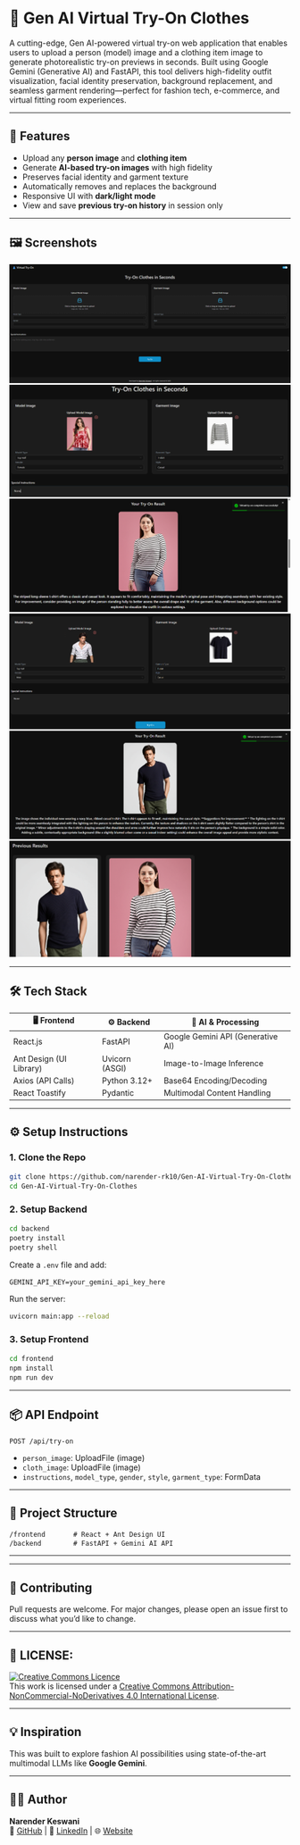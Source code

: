 # 👗 Gen AI Virtual Try-On Clothes

A cutting-edge, Gen AI-powered virtual try-on web application that enables users to upload a person (model) image and a clothing item image to generate photorealistic try-on previews in seconds. Built using Google Gemini (Generative AI) and FastAPI, this tool delivers high-fidelity outfit visualization, facial identity preservation, background replacement, and seamless garment rendering—perfect for fashion tech, e-commerce, and virtual fitting room experiences.

---

## 🚀 Features

- Upload any **person image** and **clothing item**
- Generate **AI-based try-on images** with high fidelity
- Preserves facial identity and garment texture
- Automatically removes and replaces the background
- Responsive UI with **dark/light mode**
- View and save **previous try-on history** in session only

---

## 🖼️ Screenshots

![Screenshots](./screenshots/s1.png)
![Screenshots](./screenshots/s2.png)
![Screenshots](./screenshots/s3.png)
![Screenshots](./screenshots/s4.png)
![Screenshots](./screenshots/s5.png)
![Screenshots](./screenshots/s6.png)

---

## 🛠️ Tech Stack

| 🖥️ Frontend           | ⚙️ Backend       | 🤖 AI & Processing       |
|------------------------|------------------|--------------------------|
| React.js               | FastAPI          | Google Gemini API (Generative AI) |
| Ant Design (UI Library)| Uvicorn (ASGI)   | Image-to-Image Inference |
| Axios (API Calls)      | Python 3.12+     | Base64 Encoding/Decoding |
| React Toastify         | Pydantic         | Multimodal Content Handling |

---

## ⚙️ Setup Instructions

### 1. Clone the Repo

```bash
git clone https://github.com/narender-rk10/Gen-AI-Virtual-Try-On-Clothes.git
cd Gen-AI-Virtual-Try-On-Clothes
```

### 2. Setup Backend

```bash
cd backend
poetry install
poetry shell
```

Create a `.env` file and add:

```
GEMINI_API_KEY=your_gemini_api_key_here
```

Run the server:

```bash
uvicorn main:app --reload
```

### 3. Setup Frontend

```bash
cd frontend
npm install
npm run dev
```

---

## 📦 API Endpoint

```
POST /api/try-on
```

- `person_image`: UploadFile (image)
- `cloth_image`: UploadFile (image)
- `instructions`, `model_type`, `gender`, `style`, `garment_type`: FormData

---

## 📁 Project Structure

```
/frontend       # React + Ant Design UI
/backend        # FastAPI + Gemini AI API
```

---

---

## 🤝 Contributing

Pull requests are welcome. For major changes, please open an issue first to discuss what you’d like to change.

---

## 📄 LICENSE:
<a rel="license" href="http://creativecommons.org/licenses/by-nc-nd/4.0/"><img alt="Creative Commons Licence" style="border-width:0" src="https://i.creativecommons.org/l/by-nc-nd/4.0/88x31.png" /></a><br />This work is licensed under a <a rel="license" href="http://creativecommons.org/licenses/by-nc-nd/4.0/">Creative Commons Attribution-NonCommercial-NoDerivatives 4.0 International License</a>.

---

## 💡 Inspiration

This was built to explore fashion AI possibilities using state-of-the-art multimodal LLMs like **Google Gemini**.

---

## 🙋‍♂️ Author

**Narender Keswani**  
🔗 [GitHub](https://github.com/narender-rk10) | 💼 [LinkedIn](https://linkedin.com/in/narender-keswani) | 🌐 [Website](https://www.narenderkeswani.com)
